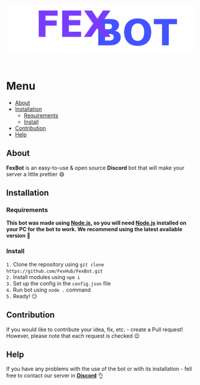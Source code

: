   <div>
  <br />
  <p>
    <a href="https://fexhub.xyz/"><img src="./img/logo.png" alt="discord.js" /></a>
  </p>
  <br />
</div>

# Menu

- [About](#About)
- [Installation](#Installation)
    - [Requirements](#Requirements)
    - [Install](#Install)
- [Contribution](#Contribution)
- [Help](#Help)

## About

**FexBot** is an easy-to-use & open source **Discord** bot that will make your server a little prettier 😄

## Installation
### Requirements
**This bot was made using [Node.js](https://nodejs.org/en/), so you will need [Node.js](https://nodejs.org/en/) installed on your PC for the bot to work. We recommend using the latest available version** 🙂
### Install
`1.` Clone the repository using `git clone https://github.com/FexHub/FexBot.git` <br>
`2.` Install modules using `npm i` <br>
`3.` Set up the config in the `config.json` file <br>
`4.` Run bot using `node .` command <br>
`5.` Ready! 😏

## Contribution
If you would like to contribute your idea, fix, etc. - create a Pull request! However, please note that each request is checked 😌

## Help
If you have any problems with the use of the bot or with its installation - fell free to contact our server in **[Discord](https://discord.gg/tn8uz2Pf)** 👌
